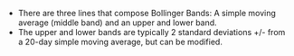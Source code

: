 * There are three lines that compose Bollinger Bands: A simple moving average (middle band) and an upper and lower band.
* The upper and lower bands are typically 2 standard deviations +/- from a 20-day simple moving average, but can be modified.